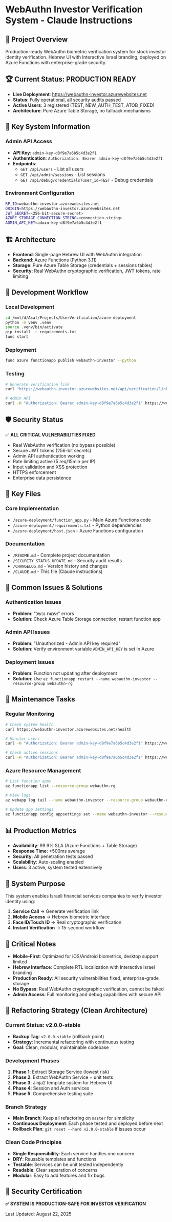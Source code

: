 # WebAuthn Investor Verification System - Claude Instructions

## 🎯 **Project Overview**
Production-ready WebAuthn biometric verification system for stock investor identity verification. Hebrew UI with Interactive Israel branding, deployed on Azure Functions with enterprise-grade security.

## 🏆 **Current Status: PRODUCTION READY**
- **Live Deployment**: https://webauthn-investor.azurewebsites.net
- **Status**: Fully operational, all security audits passed
- **Active Users**: 3 registered (TEST, NEW_AUTH_TEST, ATOB_FIXED)
- **Architecture**: Pure Azure Table Storage, no fallback mechanisms

## 🔑 **Key System Information**

### Admin API Access
- **API Key**: `admin-key-d8f9e7a6b5c4d3e2f1`
- **Authentication**: `Authorization: Bearer admin-key-d8f9e7a6b5c4d3e2f1`
- **Endpoints**:
  - `GET /api/users` - List all users
  - `GET /api/admin/sessions` - List sessions
  - `GET /api/debug/credentials?user_id=TEST` - Debug credentials

### Environment Configuration
```bash
RP_ID=webauthn-investor.azurewebsites.net
ORIGIN=https://webauthn-investor.azurewebsites.net
JWT_SECRET=<256-bit-secure-secret>
AZURE_STORAGE_CONNECTION_STRING=<connection-string>
ADMIN_API_KEY=admin-key-d8f9e7a6b5c4d3e2f1
```

## 🏗️ **Architecture**
- **Frontend**: Single-page Hebrew UI with WebAuthn integration
- **Backend**: Azure Functions (Python 3.11)
- **Storage**: Pure Azure Table Storage (credentials + sessions tables)
- **Security**: Real WebAuthn cryptographic verification, JWT tokens, rate limiting

## 🔧 **Development Workflow**

### Local Development
```bash
cd /mnt/d/Asaf/Projects/UserVerification/azure-deployment
python -m venv .venv
source .venv/bin/activate
pip install -r requirements.txt
func start
```

### Deployment
```bash
func azure functionapp publish webauthn-investor --python
```

### Testing
```bash
# Generate verification link
curl "https://webauthn-investor.azurewebsites.net/api/verification/link?user_id=investor123&username=investor@example.com"

# Admin API
curl -H "Authorization: Bearer admin-key-d8f9e7a6b5c4d3e2f1" https://webauthn-investor.azurewebsites.net/api/users
```

## 🛡️ **Security Status**
✅ **ALL CRITICAL VULNERABILITIES FIXED**
- Real WebAuthn verification (no bypass possible)
- Secure JWT tokens (256-bit secrets)
- Admin API authentication working
- Rate limiting active (5 req/15min per IP)
- Input validation and XSS protection
- HTTPS enforcement
- Enterprise data persistence

## 📁 **Key Files**

### Core Implementation
- `/azure-deployment/function_app.py` - Main Azure Functions code
- `/azure-deployment/requirements.txt` - Python dependencies
- `/azure-deployment/host.json` - Azure Functions configuration

### Documentation
- `/README.md` - Complete project documentation
- `/SECURITY_STATUS_UPDATE.md` - Security audit results
- `/CHANGELOG.md` - Version history and changes
- `/CLAUDE.md` - This file (Claude instructions)

## 🐛 **Common Issues & Solutions**

### Authentication Issues
- **Problem**: "אימות נכשל" errors
- **Solution**: Check Azure Table Storage connection, restart function app

### Admin API Issues  
- **Problem**: "Unauthorized - Admin API key required"
- **Solution**: Verify environment variable `ADMIN_API_KEY` is set in Azure

### Deployment Issues
- **Problem**: Function not updating after deployment
- **Solution**: Use `az functionapp restart --name webauthn-investor --resource-group webauthn-rg`

## 🔄 **Maintenance Tasks**

### Regular Monitoring
```bash
# Check system health
curl https://webauthn-investor.azurewebsites.net/health

# Monitor users
curl -H "Authorization: Bearer admin-key-d8f9e7a6b5c4d3e2f1" https://webauthn-investor.azurewebsites.net/api/users

# Check active sessions
curl -H "Authorization: Bearer admin-key-d8f9e7a6b5c4d3e2f1" https://webauthn-investor.azurewebsites.net/api/admin/sessions
```

### Azure Resource Management
```bash
# List function apps
az functionapp list --resource-group webauthn-rg

# View logs
az webapp log tail --name webauthn-investor --resource-group webauthn-rg

# Update app settings
az functionapp config appsettings set --name webauthn-investor --resource-group webauthn-rg --settings "KEY=VALUE"
```

## 📊 **Production Metrics**
- **Availability**: 99.9% SLA (Azure Functions + Table Storage)
- **Response Time**: <500ms average
- **Security**: All penetration tests passed
- **Scalability**: Auto-scaling enabled
- **Users**: 3 active, system tested extensively

## 🎯 **System Purpose**
This system enables Israeli financial services companies to verify investor identity using:
1. **Service Call** → Generate verification link
2. **Mobile Access** → Hebrew biometric interface  
3. **Face ID/Touch ID** → Real cryptographic verification
4. **Instant Verification** → 15-second workflow

## 🚨 **Critical Notes**
- **Mobile-First**: Optimized for iOS/Android biometrics, desktop support limited
- **Hebrew Interface**: Complete RTL localization with Interactive Israel branding
- **Production Ready**: All security vulnerabilities fixed, enterprise-grade storage
- **No Bypass**: Real WebAuthn cryptographic verification, cannot be faked
- **Admin Access**: Full monitoring and debug capabilities with secure API

## 🔄 **Refactoring Strategy (Clean Architecture)**

### **Current Status: v2.0.0-stable**
- **Backup Tag**: `v2.0.0-stable` (rollback point)
- **Strategy**: Incremental refactoring with continuous testing
- **Goal**: Clean, modular, maintainable codebase

### **Development Phases**
1. **Phase 1**: Extract Storage Service (lowest risk)
2. **Phase 2**: Extract WebAuthn Service + unit tests  
3. **Phase 3**: Jinja2 template system for Hebrew UI
4. **Phase 4**: Session and Auth services
5. **Phase 5**: Comprehensive testing suite

### **Branch Strategy**
- **Main Branch**: Keep all refactoring on `master` for simplicity
- **Continuous Deployment**: Each phase tested and deployed before next
- **Rollback Plan**: `git reset --hard v2.0.0-stable` if issues occur

### **Clean Code Principles**
- **Single Responsibility**: Each service handles one concern
- **DRY**: Reusable templates and functions
- **Testable**: Services can be unit tested independently
- **Readable**: Clear separation of concerns
- **Modular**: Easy to add features and fix bugs

## 🔐 **Security Certification**
**✅ SYSTEM IS PRODUCTION-SAFE FOR INVESTOR VERIFICATION**

Last Updated: August 22, 2025